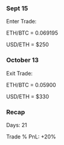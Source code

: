 ### Sept 15
Enter Trade:

ETH/BTC = 0.069195

USD/ETH = $250

### October 13
Exit Trade:

ETH/BTC = 0.05900

USD/ETH = $330

### Recap
Days: 21

Trade % PnL: +20%


